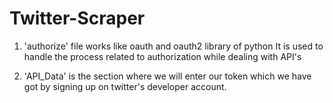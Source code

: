 # Twitter-Scraper

1) 'authorize' file works like oauth and oauth2 library of python
It is used to handle the process related to authorization while dealing with API's

2) 'API_Data' is the section where we will enter our token which we have got by signing up on twitter's developer account.
